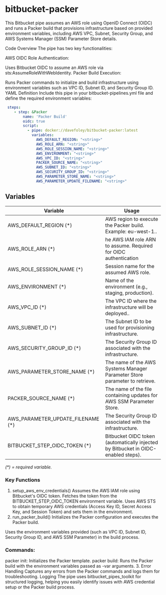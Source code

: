 # bitbucket-packer

This Bitbucket pipe assumes an AWS role using OpenID Connect (OIDC) and runs a Packer build that provisions infrastructure based on provided environment variables, including AWS VPC, Subnet, Security Group, and AWS Systems Manager (SSM) Parameter Store details.

Code Overview
The pipe has two key functionalities:

AWS OIDC Role Authentication:

Uses Bitbucket OIDC to assume an AWS role via sts:AssumeRoleWithWebIdentity.
Packer Build Execution:

Runs Packer commands to initialize and build infrastructure using environment variables such as VPC ID, Subnet ID, and Security Group ID.
YAML Definition
Include this pipe in your bitbucket-pipelines.yml file and define the required environment variables:

```yaml
 steps:
    - step: &Packer
        name: 'Packer Build'
        oidc: true
        script:   
          - pipe: docker://davefoley/bitbucket-packer:latest
            variables:
              AWS_DEFAULT_REGION: "<string>"
              AWS_ROLE_ARN: "<string>"
              AWS_ROLE_SESSION_NAME: "<string>"
              AWS_ENVIRONMENT: "<string>"
              AWS_VPC_ID: "<string>"
              PACKER_SOURCE_NAME: "<string>"
              AWS_SUBNET_ID: "<string>"
              AWS_SECURITY_GROUP_ID: "<string>"
              AWS_PARAMETER_STORE_NAME: "<string>"
              AWS_PARAMETER_UPDATE_FILENAME: "<string>"
```


## Variables

| Variable                          | Usage                                                                                                                                          |
|-----------------------------------|------------------------------------------------------------------------------------------------------------------------------------------------|
| AWS_DEFAULT_REGION (*)                 | AWS region to execute the Packer build. Example: eu-west-1..                                                                                                                 |
| AWS_ROLE_ARN (*)                   | he AWS IAM role ARN to assume. Required for OIDC authentication                                      |
| AWS_ROLE_SESSION_NAME (*)                   | Session name for the assumed AWS role.                                          |
| AWS_ENVIRONMENT (*)               | Name of the environment (e.g., staging, production). |
| AWS_VPC_ID (*) | 	The VPC ID where the infrastructure will be deployed..                                                                     |
| AWS_SUBNET_ID (*)                   | The Subnet ID to be used for provisioning infrastructure.
| AWS_SECURITY_GROUP_ID (*)                   | The Security Group ID associated with the infrastructure.  |
| AWS_PARAMETER_STORE_NAME (*)                   | The name of the AWS Systems Manager Parameter Store parameter to retrieve.  |
| PACKER_SOURCE_NAME (*)                 | The name of the file containing updates for AWS SSM Parameter Store.  |
| AWS_PARAMETER_UPDATE_FILENAME (*)                  | The Security Group ID associated with the infrastructure.  |
| BITBUCKET_STEP_OIDC_TOKEN (*)                             | 	Bitbucket OIDC token (automatically injected by Bitbucket in OIDC-enabled steps).                                                                                             |

_(*) = required variable._


### Key Functions
1. setup_aws_env_credentials()
Assumes the AWS IAM role using Bitbucket's OIDC token.
Fetches the token from the BITBUCKET_STEP_OIDC_TOKEN environment variable.
Uses AWS STS to obtain temporary AWS credentials (Access Key ID, Secret Access Key, and Session Token) and sets them in the environment.
2. run_packer_build()
Initializes the Packer configuration and executes the Packer build.

Uses the environment variables provided (such as VPC ID, Subnet ID, Security Group ID, and AWS SSM Parameter) in the build process.


### Commands:

packer init: Initializes the Packer template.
packer build: Runs the Packer build with the environment variables passed as -var arguments.
3. Error Handling
Captures any errors from the Packer commands and logs them for troubleshooting.
Logging
The pipe uses bitbucket_pipes_toolkit for structured logging, helping you easily identify issues with AWS credential setup or the Packer build process.
